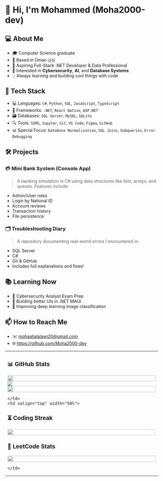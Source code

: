 # 👋 Hi, I'm Mohammed (Moha2000-dev)

## 💻 About Me
- 🎓 Computer Science graduate 
- 📍 Based in Oman 🇴🇲
- 💼 Aspiring Full-Stack .NET Developer & Data Professional
- 🔐 Interested in **Cybersecurity**, **AI**, and **Database Systems**
- 💡 Always learning and building cool things with code

## 🚀 Tech Stack
- 💻 Languages: `C#`, `Python`, `SQL`, `JavaScript`, `TypeScript`
- 🧱 Frameworks: `.NET`, `React Native`, `ASP.NET`
- 🗃️ Databases: `SQL Server`, `MySQL`, `SQLite`
- 🔍 Tools: `SSMS`, `Jupyter`, `Git`, `VS Code`, `Figma`, `GitHub`
- 📊 Special Focus: `Database Normalization`, `SQL Joins`, `Subqueries`, `Error Debugging`

## 🛠️ Projects
### 💳 Mini Bank System (Console App)
> A banking simulation in C# using data structures like lists, arrays, and queues. Features include:
- Admin/User roles
- Login by National ID
- Account reviews
- Transaction history
- File persistence

### 🗂️ Troubleshooting Diary
> A repository documenting real-world errors I encountered in:
- SQL Server
- C#
- Git & GitHub
- Includes full explanations and fixes!

## 📚 Learning Now
- 🔐 Cybersecurity Analyst Exam Prep
- 📱 Building better UIs in .NET MAUI
- 🤖 Improving deep learning image classification

## 📫 How to Reach Me
- ✉️ mohaalialalawi20@gmail.com
- 🌐 https://github.com/Moha2000-dev

<table>
  <tr>
    <td valign="top" width="50%">
      
  ### 📊 GitHub Stats  
  <img src="https://github-readme-stats.vercel.app/api?username=Moha2000-dev&show_icons=true&theme=tokyonight" width="100%"/>

  <img src="https://komarev.com/ghpvc/?username=Moha2000-dev&color=brightgreen" />
  
  <img src="https://github-readme-stats.vercel.app/api/top-langs/?username=Moha2000-dev&layout=compact&theme=tokyonight" width="100%"/>

    </td>
    <td valign="top" width="50%">
      
  ### ⏳ Coding Streak  
  <img src="https://github-readme-streak-stats.herokuapp.com?user=Moha2000-dev&theme=tokyonight" width="100%"/>
  
  ### 🧠 LeetCode Stats  
  <img src="https://leetcard.jacoblin.cool/Moha2000-dev?theme=dark&font=Roboto&ext=heatmap" width="100%"/>

    </td>
  </tr>
</table>
